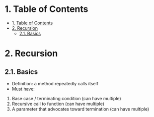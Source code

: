 # 1. Table of Contents
<!-- TOC -->

- [1. Table of Contents](#1-table-of-contents)
- [2. Recursion](#2-recursion)
    - [2.1. Basics](#21-basics)

<!-- /TOC -->

# 2. Recursion

## 2.1. Basics
* Definition: a method repeatedly calls itself
* Must have:
1. Base case / terminating condition (can have multiple)
2. Recursive call to function (can have multiple)
3. A parameter that advocates toward termination (can have multiple)